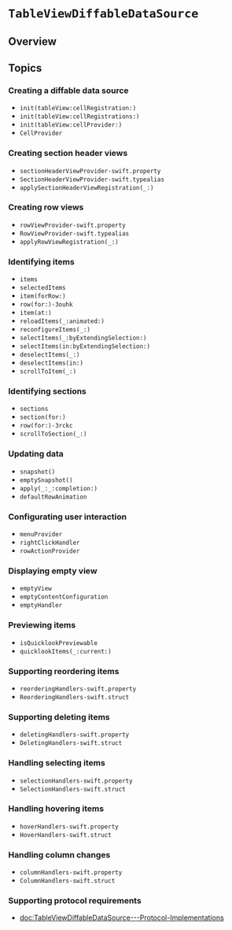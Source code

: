 # ``TableViewDiffableDataSource``

## Overview

## Topics

### Creating a diffable data source

- ``init(tableView:cellRegistration:)``
- ``init(tableView:cellRegistrations:)``
- ``init(tableView:cellProvider:)``
- ``CellProvider``

### Creating section header views

- ``sectionHeaderViewProvider-swift.property``
- ``SectionHeaderViewProvider-swift.typealias``
- ``applySectionHeaderViewRegistration(_:)``

### Creating row views

- ``rowViewProvider-swift.property``
- ``RowViewProvider-swift.typealias``
- ``applyRowViewRegistration(_:)``

### Identifying items

- ``items``
- ``selectedItems``
- ``item(forRow:)``
- ``row(for:)-3ouhk``
- ``item(at:)``
- ``reloadItems(_:animated:)``
- ``reconfigureItems(_:)``
- ``selectItems(_:byExtendingSelection:)``
- ``selectItems(in:byExtendingSelection:)``
- ``deselectItems(_:)``
- ``deselectItems(in:)``
- ``scrollToItem(_:)``

### Identifying sections

- ``sections``
- ``section(for:)``
- ``row(for:)-3rckc``
- ``scrollToSection(_:)``

### Updating data

- ``snapshot()``
- ``emptySnapshot()``
- ``apply(_:_:completion:)``
- ``defaultRowAnimation``

### Configurating user interaction

- ``menuProvider``
- ``rightClickHandler``
- ``rowActionProvider``

### Displaying empty view

- ``emptyView``
- ``emptyContentConfiguration``
- ``emptyHandler``

### Previewing items

- ``isQuicklookPreviewable``
- ``quicklookItems(_:current:)``

### Supporting reordering items

- ``reorderingHandlers-swift.property``
- ``ReorderingHandlers-swift.struct``

### Supporting deleting items

- ``deletingHandlers-swift.property``
- ``DeletingHandlers-swift.struct``

### Handling selecting items

- ``selectionHandlers-swift.property``
- ``SelectionHandlers-swift.struct``

### Handling hovering items

- ``hoverHandlers-swift.property``
- ``HoverHandlers-swift.struct``

### Handling column changes

- ``columnHandlers-swift.property``
- ``ColumnHandlers-swift.struct``

### Supporting protocol requirements

- <doc:TableViewDiffableDataSource---Protocol-Implementations>
